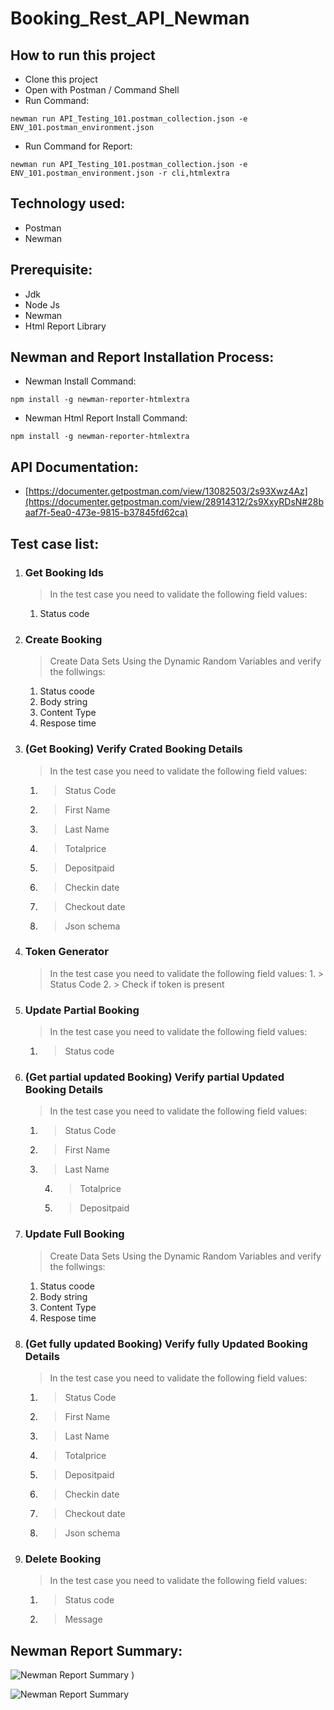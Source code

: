 # Booking_Rest_API_Newman

## How to run this project
- Clone this project
- Open with Postman / Command Shell
- Run Command:  
```console 
newman run API_Testing_101.postman_collection.json -e ENV_101.postman_environment.json
```
- Run Command for Report: 
```console 
newman run API_Testing_101.postman_collection.json -e ENV_101.postman_environment.json -r cli,htmlextra
```

## Technology used:
- Postman
- Newman

## Prerequisite:
- Jdk
- Node Js
- Newman
- Html Report Library

## Newman and Report Installation Process:
- Newman Install Command:
```console
npm install -g newman-reporter-htmlextra
```
- Newman Html Report Install Command:
```console
npm install -g newman-reporter-htmlextra
```

## API Documentation:
- [https://documenter.getpostman.com/view/13082503/2s93Xwz4Az](https://documenter.getpostman.com/view/28914312/2s9XxyRDsN#28baaf7f-5ea0-473e-9815-b37845fd62ca)

## Test case list:
1. ### Get Booking Ids
   	> In the test case you need to validate the following field values:
   	1. Status code

2. ### Create Booking
   	> Create Data Sets Using the Dynamic Random Variables and verify the follwings:
   	1. Status coode
   	2. Body string
   	3. Content Type
   	4. Respose time

3. ### (Get Booking) Verify Crated Booking Details
	> In the test case you need to validate the following field values:
 	1. > Status Code
 	2. > First Name
 	3. > Last Name
   	4. > Totalprice
   	5. > Depositpaid
   	6. > Checkin date
   	7. > Checkout date
   	8. > Json schema

4. ### Token Generator
   	> In the test case you need to validate the following field values:
    	1. > Status Code
    	2. > Check if token is present

5. ### Update Partial Booking
	> In the test case you need to validate the following field values:
 	1. > Status code
     
6. ### (Get partial updated Booking) Verify partial Updated Booking Details
	> In the test case you need to validate the following field values:
 	1. > Status Code
 	2. > First Name
 	3. > Last Name
        4. > Totalprice
        5. > Depositpaid

7. ### Update Full Booking
   	> Create Data Sets Using the Dynamic Random Variables and verify the follwings:
 	1. Status coode
   	2. Body string
  	3. Content Type
  	4. Respose time
     
8. ### (Get fully updated Booking) Verify fully Updated Booking Details
	> In the test case you need to validate the following field values:
 	1. > Status Code
 	2. > First Name
 	3. > Last Name
   	4. > Totalprice
   	5. > Depositpaid
  	6. > Checkin date
   	7. > Checkout date
  	8. > Json schema

5. ### Delete Booking
	> In the test case you need to validate the following field values:
 	1. > Status code
	2. > Message

## Newman Report Summary:
![Newman Report Summary](https://github.com/jasin0x/Booking_Rest_API_Newman/assets/46416678/39287503-29ac-469a-bfaa-bc4a52be8416)
)

![Newman Report Summary](https://github.com/jasin0x/Booking_Rest_API_Newman/assets/46416678/0ed33abe-6d60-4525-bcf9-c443284bceb1)
